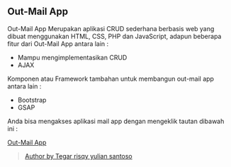 ## Out-Mail App

Out-Mail App Merupakan aplikasi CRUD sederhana berbasis web  yang dibuat menggunakan HTML, CSS, PHP dan JavaScript, adapun beberapa fitur dari Out-Mail App antara lain :

* Mampu mengimplementasikan CRUD
* AJAX


Komponen atau Framework tambahan  untuk membangun out-mail app antara lain :

* Bootstrap
* GSAP


Anda bisa mengakses aplikasi mail app dengan mengeklik tautan dibawah ini :

[Out-Mail App](https://outmailuas4.herokuapp.com/profile)


> [Author by Tegar risqy yulian santoso](https://www.instagram.com/tgr_rys/) 
